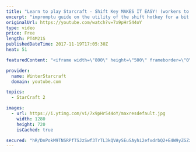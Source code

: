 ```yaml
---
title: "Learn to play Starcraft - Shift Key MAKES IT EASY! (workers to gas, waypoints, ctrl grps, moving)"
excerpt: "impromptu guide on the utility of the shift hotkey for a bit of everything"
originalUrl: https://youtube.com/watch?v=7x9pHr544oY
type: video
price: Free
length: PT4M21S
publishedDateTime: 2017-11-19T17:05:30Z
heat: 51

featuredContent: "<iframe width=\"800\" height=\"500\" frameborder=\"0\" src=\"https://www.youtube.com/embed/7x9pHr544oY\" allow=\"accelerometer; autoplay; encrypted-media; gyroscope; picture-in-picture\" allowfullscreen></iframe>"

provider:
  name: WinterStarcraft
  domain: youtube.com

topics:
  - StarCraft 2

images:
  - url: https://i.ytimg.com/vi/7x9pHr544oY/maxresdefault.jpg
    width: 1280
    height: 720
    isCached: true

secured: "hR/DnPokM9TNSRPfTSJzSwf3TrTL3kQVAySEuSAyhi2efxdrbQ2+E4W9yZGZzktEPFVuQkuLGMyNQsVhdzgINjAZ1rkdgf/UNN3Gpww3E3kxSwS3bZUxKY4587bnaDXRa/WUPtRHm5/bg4igPiW4V8OZCStJCueXuThS7fj4kfDdUUdU6wJ2N3oWVeN3yz6FgmAOefSW3/QeUUZoNQ91P+HaCaAT+4I9aBL/u4bVNtFVU/wc/UfGWsBCLdWmJHqMcPOtHd/ZdEqEoCPb0ct14OtvRKRQzHtuFkJfDxpKyUmSXFePQsDYH4fm4U8XpPRcfeqBqibvyFYaCiq8r9W3UcPqdbwOpC8M5hJymxgyCXejlosXteDACt+2FEzifRmRtSsoT9VaRTYk8KQoWFJhypUZTf+6iybrs2IFBb3NzxI=;SlDaXiwfmdBWrtCPsMAAqQ=="
---
```


